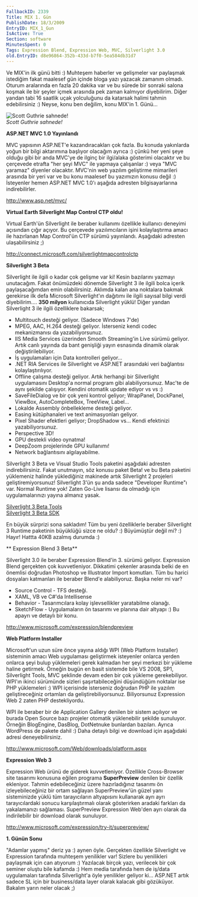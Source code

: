 ```yaml
---
FallbackID: 2339
Title: MIX 1. Gün
PublishDate: 18/3/2009
EntryID: MIX_1_Gun
IsActive: True
Section: software
MinutesSpent: 0
Tags: Expression Blend, Expression Web, MVC, Silverlight 3.0
old.EntryID: d8e96864-352b-433d-b7f0-5ea584db31d7
---
```

Ve MIX'in ilk günü bitti :) Muhteşem haberler ve gelişmeler var
paylaşmak istediğim fakat maalesef gün içinde bloga yazı yazacak zamanım
olmadı. Oturum aralarında en fazla 20 dakika var ve bu sürede bir
sonraki salona koşmak ile bir şeyler içmek arasında pek zaman kalmıyor
diyebilirim. Diğer yandan tabi 16 saatlik uçak yolculuğunu da katarsak
halimi tahmin edebilirsiniz :) Neyse, konu ben değilim, konu MIX'in 1.
Günü...

![Scott Guthrie
sahnede!](media/MIX_1_Gun/17032009_1.jpg)\
*Scott Guthrie sahnede!*

**ASP.NET MVC 1.0 Yayınlandı**

MVC yapısının ASP.NET'e kazandıracakları çok fazla. Bu konuda yakınlarda
yoğun bir bilgi aktarımına başlıyor olacağım ayrıca :) çünkü her yeni
şeye olduğu gibi bir anda MVC'ye de ilginç bir ilgi/alaka gösterimi
olacaktır ve bu çerçevede etrafta "her şeyi MVC" ile yapmaya çalışanlar
:) veya "MVC yaramaz" diyenler olacaktır. MVC'nin web yazılım geliştirme
mimarileri arasında bir yeri var ve bu konu maalesef bu yazımızın konusu
değil :) İsteyenler hemen ASP.NET MVC 1.0'ı aşağıda adresten
bilgisayarlarına indirebilirler.

<http://www.asp.net/mvc/>

**Virtual Earth Silverlight Map Control CTP oldu!**

Virtual Earth'ün Silverlight ile beraber kullanımı özellikle kullanıcı
deneyimi açısından çığır açıyor. Bu çerçevede yazılımcıların işini
kolaylaştırma amacı ile hazırlanan Map Control'ün CTP sürümü yayınlandı.
Aşağıdaki adresten ulaşabilirsiniz ;)

<http://connect.microsoft.com/silverlightmapcontrolctp>

**Silverlight 3 Beta**

Silverlight ile ilgili o kadar çok gelişme var ki! Kesin bazılarını
yazmayı unutacağım. Fakat önümüzdeki dönemde Silverlight 3 ile ilgili
bolca içerik paylaşacağımdan emin olabilirsiniz. Aklımda kalan ana
noktalara bakmak gerekirse ilk defa Microsoft Silverlight'ın dağıtımı
ile ilgili sayısal bilgi verdi diyebilirim.... **350 milyon**
kullanıcıda Silverlight yüklü! Diğer yandan Silverlight 3 ile ilgili
özelliklere bakarsak;

-   Multitouch desteği geliyor. (Sadece Windows 7'de)
-   MPEG, AAC, H.264 desteği geliyor. İsterseniz kendi codec
    mekanizmanısı da yazabiliyorsunuz.
-   IIS Media Services üzerinden Smooth Streaming'in Live sürümü
    geliyor. Artık canlı yayında da bant genişliği yayın esnasında
    dinamik olarak değiştirilebiliyor.
-   İş uygulamaları için Data kontrolleri geliyor...
-   .NET RIA Services ile Silverlight ve ASP.NET arasındaki veri
    bağlantısı kolaylaştırılıyor.
-   Offline çalışma desteği geliyor. Artık herhangi bir Silverlight
    uygulamasını Desktop'a normal program gibi alabiliyorsunuz. Mac'te
    de aynı şekilde çalışıyor. Kendini otomatik update ediyor vs vs :)
-   SaveFileDialog ve bir çok yeni kontrol geliyor; WrapPanel,
    DockPanel, ViewBox, AutoCompleteBox, TreeView, Label...
-   Lokalde Assembly önbellekleme desteği geliyor.
-   Easing kütüphanaleri ve text animasyonları geliyor.
-   Pixel Shader efektleri geliyor; DropShadow vs... Kendi efektinizi
    yazabiliyorsunuz.
-   Perspective 3D!
-   GPU destekli video oynatma!
-   DeepZoom projelerinde GPU kullanımı!
-   Network bağlantısını algılayabilme.

Silverlight 3 Beta ve Visual Studio Tools paketini aşağıdaki adresten
indirebilirsiniz. Fakat unutmayın, söz konusu paket Beta! ve bu Beta
paketini yüklemeniz halinde yüklediğiniz makinede artık Silverlight 2
projeleri geliştiremiyorsunuz! Silverlight 3'ün şu anda sadece
"Developer Runtime"ı var. Normal Runtime yok! Zaten Go-Live lisansı da
olmadığı için uygulamalarınızı yayına almanız yasak.

[Silverlight 3 Beta
Tools](http://go.microsoft.com/fwlink/?LinkID=143571)\
[Silverlight 3 Beta SDK](http://go.microsoft.com/fwlink/?LinkID=143435) 

En büyük sürprizi sona sakladım! Tüm bu yeni özelliklerle beraber
Silverlight 3 Runtime paketinin büyüklüğü sizce ne oldu? :) Büyümüştür
değil mi? :) Hayır! Hattta 40KB azalmış durumda :)

** Expression Blend 3 Beta**

Silverlight 3.0 ile beraber Expression Blend'in 3. sürümü geliyor.
Expression Blend gerçekten çok kuvvetleniyor. Dikkatimi çekenler
arasında belki de en önemlisi doğrudan Photoshop ve Illustrator Import
komutları. Tüm bu harici dosyaları katmanları ile beraber Blend'e
alabiliyoruz. Başka neler mi var?

-   Source Control - TFS desteği.
-   XAML, VB ve C\#'da Intellisense
-   Behavior - Tasarımcılara kolay işlevsellikler yaratabilme olanağı.
-   SketchFlow - Uygulamaların ön tasarımı ve planına dair altyapı :) Bu
    apayrı ve detaylı bir konu.

<http://www.microsoft.com/expression/blendpreview>

**Web Platform Installer**

Microsoft'un uzun süre önce yayına aldığı WPI (Web Platform Installer)
sisteminin amacı Web uygulaması geliştirmek isteyenler onlarca yerden
onlarca şeyi bulup yüklemeleri gerek kalmadan her şeyi merkezi bir
yükleme haline getirmek. Örneğin bugün en basit sistemde bile VS 2008,
SP1, Silverlight Tools, MVC şeklinde devam eden bir çok yükleme
gerekebiliyor. WPI'ın ikinci sürümünde sizleri şaşırtabileceğini
düşündüğüm noktalar ise PHP yüklemeleri :) WPI içerisinde isterseniz
doğrudan PHP ile yazılım geliştireceğiniz ortamları da
geliştirebiliyorsunuz. Biliyorsunuz Expression Web 2 zaten PHP
destekliyordu.

WPI ile beraber bir de Application Gallery denilen bir sistem açılıyor
ve burada Open Source bazı projeler otomatik yüklenebilir şekilde
sunuluyor. Örneğin BlogEngine, DasBlog, DotNetnuke bunlardan bazıları.
Ayrıca WordPress de pakete dahil :) Daha detaylı bilgi ve download için
aşağıdaki adresi deneyebilirsiniz.

<http://www.microsoft.com/Web/downloads/platform.aspx>

**Expression Web 3**

Expression Web ürünü de giderek kuvvetleniyor. Özellikle Cross-Browser
site tasarımı konusuna eğilen programa **SuperPreview** denilen bir
özellik ekleniyor. Tahmin edebileceğiniz üzere hazırladığınız tasarımı
ön izleyebileceğiniz bir ortam sağlayan SuperPreview'ün güzel yanı
sisteminizde yüklü tüm tarayıcıların altyapısını kullanarak ayrı ayrı
tarayıcılardaki sonucu karşılaştırmalı olarak gösterirken aradaki
farkları da yakalamanızı sağlaması. SuperPreview Expression Web'den ayrı
olarak da indirilebilir bir download olarak sunuluyor.

<http://www.microsoft.com/expression/try-it/superpreview/>

**1. Günün Sonu**

"Adamlar yapmış" deriz ya :) aynen öyle. Gerçekten özellikle Silverlight
ve Expression tarafında muhteşem yenilikler var! Sizlere bu yenilikleri
paylaşmak için can atıyorum :) Yazılacak birçok yazı, verilecek bir çok
seminer oluştu bile kafamda :) Hem media tarafında hem de iş/data
uygulamaları tarafında Silverlight'a öyle yenilikler geliyor ki...
ASP.NET artık sadece SL için bir business/data layer olarak kalacak gibi
gözüküyor. Bakalım yarın neler olacak ;) 


